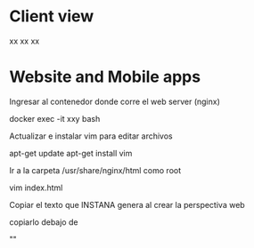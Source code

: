 # Client view

xx
xx
xx


Website and Mobile apps
=

Ingresar al contenedor donde corre el web server (nginx)

  docker exec -it xxy bash

Actualizar e instalar vim para editar archivos

  apt-get update apt-get install vim

Ir a la carpeta /usr/share/nginx/html como root

  vim index.html

Copiar el texto que INSTANA genera al crear la perspectiva web

copiarlo debajo de

  "<!--# include file="eum.html" -->"
